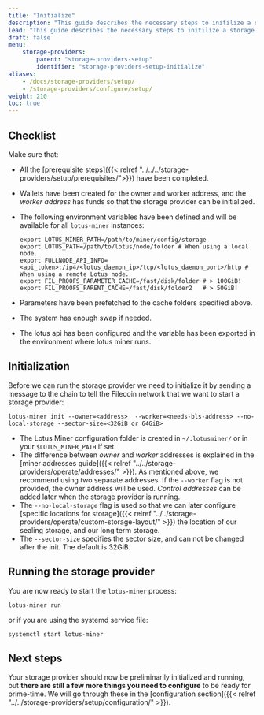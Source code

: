 ```yaml
---
title: "Initialize"
description: "This guide describes the necessary steps to initilize a storage provider on-chain."
lead: "This guide describes the necessary steps to initilize a storage provider on-chain."
draft: false
menu:
    storage-providers:
        parent: "storage-providers-setup"
        identifier: "storage-providers-setup-initialize"
aliases:
    - /docs/storage-providers/setup/
    - /storage-providers/configure/setup/
weight: 210
toc: true
---
```


## Checklist

Make sure that:

- All the [prerequisite steps]({{< relref "../../../storage-providers/setup/prerequisites/">}}) have been completed.
- Wallets have been created for the owner and worker address, and the _worker address_ has funds so that the storage provider can be initialized.
- The following environment variables have been defined and will be available for all `lotus-miner` instances:

  ```plaintext
  export LOTUS_MINER_PATH=/path/to/miner/config/storage
  export LOTUS_PATH=/path/to/lotus/node/folder # When using a local node.
  export FULLNODE_API_INFO=<api_token>:/ip4/<lotus_daemon_ip>/tcp/<lotus_daemon_port>/http # When using a remote Lotus node.
  export FIL_PROOFS_PARAMETER_CACHE=/fast/disk/folder # > 100GiB!
  export FIL_PROOFS_PARENT_CACHE=/fast/disk/folder2   # > 50GiB!
  ```

- Parameters have been prefetched to the cache folders specified above.
- The system has enough swap if needed.
- The lotus api has been configured and the variable has been exported in the environment where lotus miner runs.

## Initialization

Before we can run the storage provider we need to initialize it by sending a message to the chain to tell the Filecoin network that we want to start a storage provider:

```shell
lotus-miner init --owner=<address>  --worker=<needs-bls-address> --no-local-storage --sector-size=<32GiB or 64GiB>
```

- The Lotus Miner configuration folder is created in `~/.lotusminer/` or in your `$LOTUS_MINER_PATH` if set.
- The difference between _owner_ and _worker_ addresses is explained in the [miner addresses guide]({{< relref "../../storage-providers/operate/addresses/" >}}). As mentioned above, we recommend using two separate addresses. If the `--worker` flag is not provided, the owner address will be used. _Control addresses_ can be added later when the storage provider is running.
- The `--no-local-storage` flag is used so that we can later configure [specific locations for storage]({{< relref "../../storage-providers/operate/custom-storage-layout/" >}}) the location of our sealing storage, and our long term storage.
- The `--sector-size` specifies the sector size, and can not be changed after the init. The default is 32GiB.

## Running the storage provider

You are now ready to start the `lotus-miner` process:

```shell
lotus-miner run
```

or if you are using the systemd service file:

```shell
systemctl start lotus-miner
```

## Next steps

Your storage provider should now be preliminarily initialized and running, but **there are still a few more things you need to configure** to be ready for prime-time. We will go through these in the [configuration section]({{< relref "../../storage-providers/setup/configuration/" >}}).
